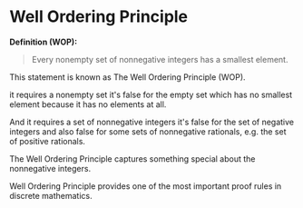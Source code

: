 # Well Ordering Principle

**Definition (WOP):**    
> Every nonempty set of nonnegative integers has a smallest element.

This statement is known as The Well Ordering Principle (WOP).

it requires a nonempty set
it's false for the empty set 
which has no smallest element 
because it has no elements at all.

And it requires a set of nonnegative integers
it's false for the set of negative integers 
and also false for some sets of nonnegative rationals,
e.g. the set of positive rationals.

The Well Ordering Principle captures
something special about the nonnegative integers.

Well Ordering Principle provides one of the most important proof rules in discrete mathematics.

